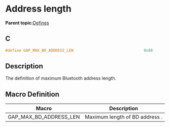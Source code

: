 # Address length

**Parent topic:**[Defines](GUID-FB430BFE-A9A9-473D-A588-1240BBD25ADD.md)

## C

```c
#define GAP_MAX_BD_ADDRESS_LEN                               0x06
```

## Description

The definition of maximum Bluetooth address length.

## Macro Definition

|Macro|Description|
|-----|-----------|
|GAP\_MAX\_BD\_ADDRESS\_LEN|Maximum length of BD address .|

